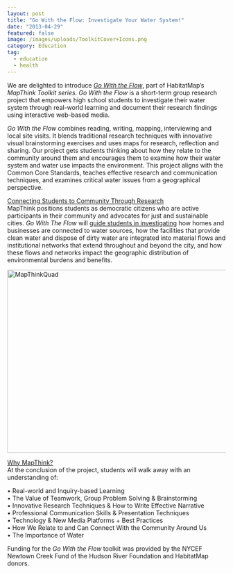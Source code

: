 ```yaml
---
layout: post
title: "Go With the Flow: Investigate Your Water System!"
date: "2013-04-29"
featured: false
image: /images/uploads/ToolkitCover+Icons.png
category: Education
tag:
  - education
  - health
---
```


<p>We are delighted to introduce<em> <a href="http://habitatmap.org/assets/GoWithTheFlow.pdf" target="_blank">Go With the Flow</a></em>, part of HabitatMap’s <em>MapThink Toolkit series</em>. <em>Go With the Flow </em>is a short-term group research project that empowers high school students to investigate their water system through real-world learning and document their research findings using interactive web-based media.</p>
<p><em>Go With the Flow</em> combines reading, writing, mapping, interviewing and local site visits. It blends traditional research techniques with innovative visual brainstorming exercises and uses maps for research, reflection and sharing. Our project gets students thinking about how they relate to the community around them and encourages them to examine how their water system and water use impacts the environment. This project aligns with the Common Core Standards, teaches effective research and communication techniques, and examines critical water issues from a geographical perspective.</p>
<p><span style="text-decoration: underline;">Connecting Students to Community Through Research</span><br />
MapThink positions students as democratic citizens who are active participants in their community and advocates for just and sustainable cities. <em>Go With The Flow </em>will <a href="http://greenschoolsustainability.blogspot.com/">guide students in investigating</a> how homes and businesses are connected to water sources, how the facilities that provide clean water and dispose of dirty water are integrated into material flows and institutional networks that extend throughout and beyond the city, and how these flows and networks impact the geographic distribution of environmental burdens and benefits.</p>
<p><a href="http://habitatmap.org/assets/GoWithTheFlow.pdf" target="_blank"><img style="text-decoration: underline;" title="MapThinkQuad" src="{{ site.baseurl }}/assets/MapThinkQuad.png" alt="MapThinkQuad" width="600" height="421" /></a></p>
<p><span style="text-decoration: underline;">Why MapThink?</span><br />
At the conclusion of the project, students will walk away with an understanding of:</p>
<p>• Real-world and Inquiry-based Learning<br />
• The Value of Teamwork, Group Problem Solving &amp; Brainstorming<br />
• Innovative Research Techniques &amp; How to Write Effective Narrative<br />
• Professional Communication Skills &amp; Presentation Techniques<br />
• Technology &amp; New Media Platforms + Best Practices<br />
• How We Relate to and Can Connect With the Community Around Us<br />
• The Importance of Water</p>
<p>Funding for the <em>Go With the Flow </em>toolkit was provided by the NYCEF Newtown Creek Fund of the Hudson River Foundation and HabitatMap donors.</p>
